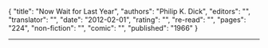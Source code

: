 {
"title": "Now Wait for Last Year",
"authors": "Philip K. Dick",
"editors": "",
"translator": "",
"date": "2012-02-01",
"rating": "",
"re-read": "",
"pages": "224",
"non-fiction": "",
"comic": "",
"published": "1966"
}

---
